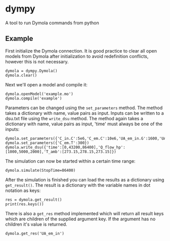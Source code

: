 # dympy
A tool to run Dymola commands from python


## Example

First initialize the Dymola connection. It is good practice to clear all open models from Dymola after initialization to avoid redefinition conflicts, however this is not necessary.

```
dymola = dympy.Dymola()
dymola.clear()
```

Next we'll open a model and compile it:

```
dymola.openModel('example.mo')
dymola.compile('example')
```

Parameters can be changed using the `set_parameters` method. The method takes a dictionary with name, value pairs as input.
Inputs can be written to a dsu.txt file  using the `write_dsu` method. The method again takes a dictionary with name, value pairs as input, 'time' must always be one of the inputs:

```
dymola.set_parameters({'C_in.C':5e6,'C_em.C':10e6,'UA_em_in.G':1600,'UA_in_amb.G':200})
dymola.set_parameters({'C_em.T':300})
dymola.write_dsu({'time':[0,43200,86400],'Q_flow_hp':[1000,5000,2000],'T_amb':[273.15,278.15,273.15]})
```

The simulation can now be started within a certain time range:

```
dymola.simulate(StopTime=86400)
```

After the simulation is finished you can load the results as a dictionary using `get_result()`.
The result is a dictionary with the variable names in dot notation as keys:

```
res = dymola.get_result()
print(res.keys())
```

There is also a `get_res` method implemented which will return all result keys which are children of the supplied argument key.
If the argument has no children it's value is returned.

```
dymola.get_res('UA_em_in')
```


